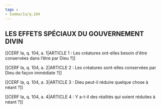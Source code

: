 ```yaml
---
tags : 
- Summa/Ia/q.104
---
```


## LES EFFETS SPÉCIAUX DU GOUVERNEMENT DIVIN

[[CERF Ia, q. 104, a. 1|ARTICLE 1 : Les créatures ont-elles besoin d'être conservées dans l’être par Dieu ?]]

[[CERF Ia, q. 104, a. 2|ARTICLE 2 : Les créatures sont-elles conservées par Dieu de façon immédiate ?]]

[[CERF Ia, q. 104, a. 3|ARTICLE 3 : Dieu peut-il réduire quelque chose à néant ?]]

[[CERF Ia, q. 104, a. 4|ARTICLE 4 : Y a-t-il des réalités qui soient réduites à néant ?]]

